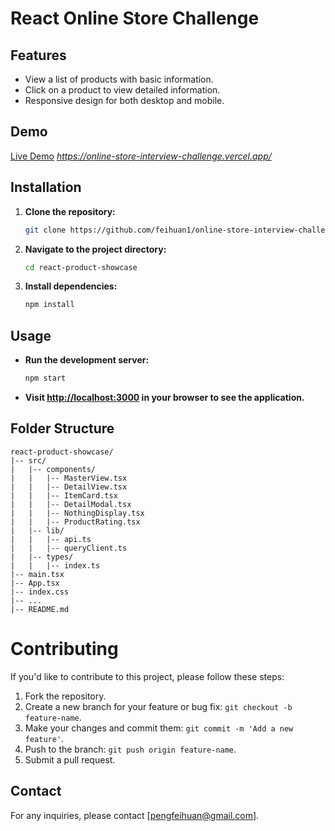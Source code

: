 # React Online Store Challenge

## Features

- View a list of products with basic information.
- Click on a product to view detailed information.
- Responsive design for both desktop and mobile.

## Demo

[Live Demo](#) *https://online-store-interview-challenge.vercel.app/*

## Installation

1. **Clone the repository:**

    ```bash
    git clone https://github.com/feihuan1/online-store-interview-challenge.git
    ```

2. **Navigate to the project directory:**

    ```bash
    cd react-product-showcase
    ```

3. **Install dependencies:**

    ```bash
    npm install
    ```

## Usage

- **Run the development server:**

    ```bash
    npm start
    ```

- **Visit [http://localhost:3000](http://localhost:3000) in your browser to see the application.** 



## Folder Structure

```plaintext
react-product-showcase/
|-- src/
|   |-- components/
|   |   |-- MasterView.tsx
|   |   |-- DetailView.tsx
|   |   |-- ItemCard.tsx
|   |   |-- DetailModal.tsx
|   |   |-- NothingDisplay.tsx
|   |   |-- ProductRating.tsx
|   |-- lib/
|   |   |-- api.ts
|   |   |-- queryClient.ts
|   |-- types/
|   |   |-- index.ts
|-- main.tsx
|-- App.tsx
|-- index.css
|-- ...
|-- README.md
```


# Contributing

If you'd like to contribute to this project, please follow these steps:

1. Fork the repository.
2. Create a new branch for your feature or bug fix: `git checkout -b feature-name`.
3. Make your changes and commit them: `git commit -m 'Add a new feature'`.
4. Push to the branch: `git push origin feature-name`.
5. Submit a pull request.


## Contact

For any inquiries, please contact [pengfeihuan@gmail.com].